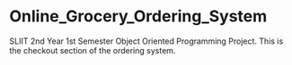 # Online_Grocery_Ordering_System
SLIIT 2nd Year 1st Semester Object Oriented Programming Project. This is the checkout section of the ordering system.
